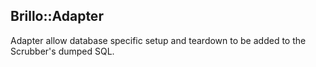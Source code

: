 ## Brillo::Adapter

Adapter allow database specific setup and teardown to be added to the Scrubber's dumped SQL.
